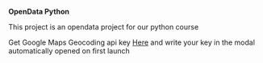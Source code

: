 **OpenData Python**

This project is an opendata project for our python course

Get Google Maps Geocoding api key <a href="https://developers.google.com/maps/documentation/geocoding/get-api-key">Here</a> and write your key in the modal automatically opened on first launch